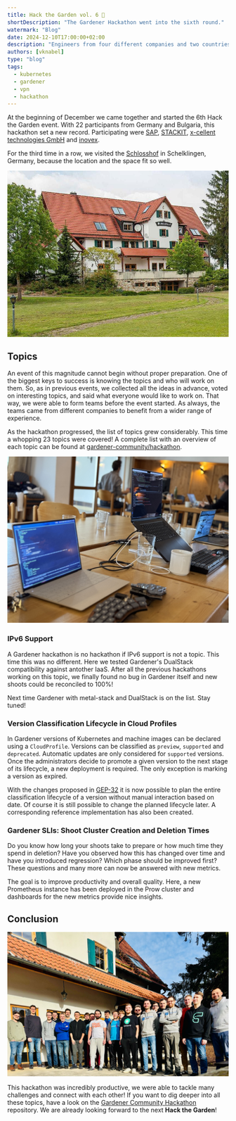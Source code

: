 ```yaml
---
title: Hack the Garden vol. 6 🔨
shortDescription: "The Gardener Hackathon went into the sixth round."
watermark: "Blog"
date: 2024-12-10T17:00:00+02:00
description: "Engineers from four different companies and two countries hacked together on Gardener."
authors: [vknabel]
type: "blog"
tags:
  - kubernetes
  - gardener
  - vpn
  - hackathon
---
```


At the beginning of December we came together and started the 6th Hack the Garden event. With 22 participants from Germany and Bulgaria, this hackathon set a new record. Participating were [SAP](https://sap.com), [STACKIT](https://stackit.de), [x-cellent technologies GmbH](https://www.x-cellent.com) and [inovex](https://www.inovex.de/).

<!-- truncate -->

For the third time in a row, we visited the [Schlosshof](https://schlosshof-info.de) in Schelklingen, Germany, because the location and the space fit so well.

![](schlosshof.jpg)

## Topics

An event of this magnitude cannot begin without proper preparation. One of the biggest keys to success is knowing the topics and who will work on them.
So, as in previous events, we collected all the ideas in advance, voted on interesting topics, and said what everyone would like to work on.
That way, we were able to form teams before the event started. As always, the teams came from different companies to benefit from a wider range of experience.

As the hackathon progressed, the list of topics grew considerably. This time a whopping 23 topics were covered! A complete list with an overview of each topic can be found at [gardener-community/hackathon](https://github.com/gardener-community/hackathon/tree/main/2024-12_Schelklingen).

![](hands-on.jpg)

### IPv6 Support

A Gardener hackathon is no hackathon if IPv6 support is not a topic. This time this was no different.
Here we tested Gardener's DualStack compatibility against antother IaaS. After all the previous hackathons working on this topic, we finally found no bug in Gardener itself and new shoots could be reconciled to 100%!

Next time Gardener with metal-stack and DualStack is on the list. Stay tuned!

### Version Classification Lifecycle in Cloud Profiles

In Gardener versions of Kubernetes and machine images can be declared using a `CloudProfile`. Versions can be classified as `preview`, `supported` and `deprecated`. Automatic updates are only considered for `supported` versions. Once the administrators decide to promote a given version to the next stage of its lifecycle, a new deployment is required. The only exception is marking a version as expired.

With the changes proposed in [GEP-32](https://github.com/gardener/gardener/pull/10982) it is now possible to plan the entire classification lifecycle of a version without manual interaction based on date. Of course it is still possible to change the planned lifecycle later.
A corresponding reference implementation has also been created.

### Gardener SLIs: Shoot Cluster Creation and Deletion Times

Do you know how long your shoots take to prepare or how much time they spend in deletion? Have you observed how this has changed over time and have you introduced regression? Which phase should be improved first? These questions and many more can now be answered with new metrics.

The goal is to improve productivity and overall quality. Here, a new Prometheus instance has been deployed in the Prow cluster and dashboards for the new metrics provide nice insights.

## Conclusion

![](attendees.jpg)

This hackathon was incredibly productive, we were able to tackle many challenges and connect with each other!
If you want to dig deeper into all these topics, have a look on the [Gardener Community Hackathon](https://github.com/gardener-community/hackathon/tree/main/2024-12_Schelklingen) repository.
We are already looking forward to the next **Hack the Garden**!
